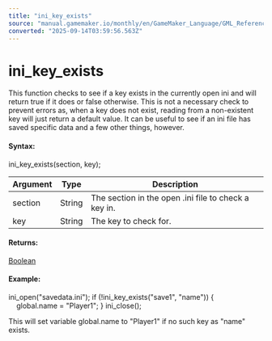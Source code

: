 ```yaml
---
title: "ini_key_exists"
source: "manual.gamemaker.io/monthly/en/GameMaker_Language/GML_Reference/File_Handling/Ini_Files/ini_key_exists.htm"
converted: "2025-09-14T03:59:56.563Z"
---
```


# ini\_key\_exists

This function checks to see if a key exists in the currently open ini and will return true if it does or false otherwise. This is not a necessary check to prevent errors as, when a key does not exist, reading from a non-existent key will just return a default value. It can be useful to see if an ini file has saved specific data and a few other things, however.

#### Syntax:

ini\_key\_exists(section, key);

| Argument | Type | Description |
| --- | --- | --- |
| section | String | The section in the open .ini file to check a key in. |
| key | String | The key to check for. |

#### Returns:

[Boolean](../../../GML_Overview/Data_Types.md)

#### Example:

ini\_open("savedata.ini");
if (!ini\_key\_exists("save1", "name"))
{
    global.name = "Player1";
}
ini\_close();

This will set variable global.name to "Player1" if no such key as "name" exists.
